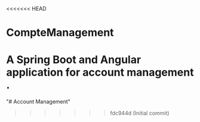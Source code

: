 <<<<<<< HEAD
# CompteManagement
A Spring Boot and Angular application for account management .
=======
"# Account Management" 
>>>>>>> fdc944d (Initial commit)
